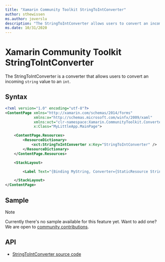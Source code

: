 ```yaml
---
title: "Xamarin Community Toolkit StringToIntConverter"
author: sthewissen
ms.author: joverslu
description: "The StringToIntConverter allows users to convert an incoming string value to an int."
ms.date: 10/31/2020
---
```


# Xamarin Community Toolkit StringToIntConverter

The StringToIntConverter is a converter that allows users to convert an incoming `string` value to an `int`.

## Syntax

```xml
<?xml version="1.0" encoding="utf-8"?>
<ContentPage xmlns="http://xamarin.com/schemas/2014/forms"
             xmlns:x="http://schemas.microsoft.com/winfx/2009/xaml"
             xmlns:xct="clr-namespace:Xamarin.CommunityToolkit.Converters;assembly=Xamarin.CommunityToolkit"
             x:Class="MyLittleApp.MainPage">

    <ContentPage.Resources>
        <ResourceDictionary>
            <xct:StringToIntConverter x:Key="StringToIntConverter" />
        </ResourceDictionary>
    </ContentPage.Resources>

    <StackLayout>

        <Label Text="{Binding MyString, Converter={StaticResource StringToIntConverter}}" />

    </StackLayout>
</ContentPage>
```

## Sample

> [!NOTE]
> Currently there's no sample available for this feature yet. Want to add one? We are open to [community contributions](https://github.com/xamarin/XamarinCommunityToolkit).

<!-- [StringToIntConverter sample page Source](https://github.com/xamarin/XamarinCommunityToolkit)

You can see this in action in the [Xamarin Community Toolkit Sample App](https://github.com/xamarin/XamarinCommunityToolkit). -->

## API

* [StringToIntConverter source code](https://github.com/xamarin/XamarinCommunityToolkit/blob/main/XamarinCommunityToolkit/Converters/StringToIntConverter.shared.cs)
